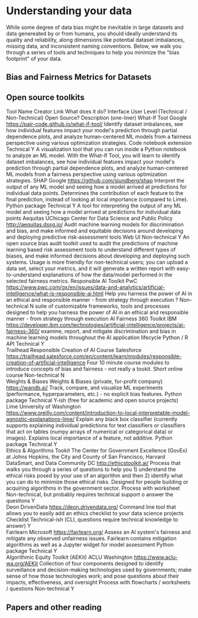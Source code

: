# Understanding your data

While some degree of data bias might be inevitable in large datasets and data genereated by or from humans, you should ideally understand its quality and reliability, along dimensions like potential dataset imbalances, missing data, and inconsistent naming conventions.
Below, we walk you through a series of tools and techniques to help you minimize the "bias footprint" of your data. 

## Bias and Fairness Metrics for Datasets

## Open source toolkits


Tool Name	Creator	Link	What does it do?	Interface	User Level (Technical / Non-Technical)	Open Source?	Description (one-liner)
What-If Tool	Google	https://pair-code.github.io/what-if-tool/	Identify dataset imbalances, see how individual features impact your model's prediction through partial dependence plots, and analyze human-centered ML models from a fairness perspective using various optimization strategies.	Code notebook extension	Technical	Y	A visualization tool that you can run inside a Python notebook to analyze an ML model. With the What-If Tool, you will learn to identify dataset imbalances, see how individual features impact your model's prediction through partial dependence plots, and analyze human-centered ML models from a fairness perspective using various optimization strategies.
SHAP	Google	https://github.com/slundberg/shap	Interpret the output of any ML model and seeing how a model arrived at predictions for individual data points. Determines the contribution of each feature to the final prediction, instead of looking at local importance (compared to Lime). 	Python package	Technical	Y	A tool for interpreting the output of any ML model and seeing how a model arrived at predictions for individual data points
Aequitas	UChicago Center for Data Science and Public Policy	http://aequitas.dssg.io/	Audit machine learning models for discrimination and bias, and make informed and equitable decisions around developing and deploying predictive risk-assessment tools	Web UI	Non-technical	Y	An open source bias audit toolkit used to audit the predictions of machine learning based risk assessment tools to understand different types of biases, and make informed decisions about developing and deploying such systems. Usage is more friendly for non-technical users; you can upload a data set, select your metrics, and it will generate a written report with easy-to-understand explanations of how the data/model performed in the selected fairness metrics.
Responsible AI Toolkit	PwC	https://www.pwc.com/gx/en/issues/data-and-analytics/artificial-intelligence/what-is-responsible-ai.html	Help you harness the power of AI in an ethical and responsible manner - from strategy through execution	?	Non-technical	N	suite of customizable frameworks, tools and processes designed to help you harness the power of AI in an ethical and responsible manner - from strategy through execution
AI Fairness 360 Toolkit	IBM	https://developer.ibm.com/technologies/artificial-intelligence/projects/ai-fairness-360/	examine, report, and mitigate discrimination and bias in machine learning models throughout the AI application lifecycle	Python / R API	Technical	Y	
Trailhead Responsible Creation of AI Course	Salesforce	https://trailhead.salesforce.com/en/content/learn/modules/responsible-creation-of-artificial-intelligence	Four 10 minute course modules to introduce concepts of bias and fairness - not really a tookit.	Short online course	Non-technical	N	
Weights & Biases	Weights & Biases (private, for-profit company)	https://wandb.ai/	Track, compare, and visualize ML experiments (performance, hyperparameters, etc.) - no explicit bias features.	Python package 	Technical	Y-ish (free for academic and open source projects)	
Lime	University of Washington	https://www.oreilly.com/content/introduction-to-local-interpretable-model-agnostic-explanations-lime/	Explain any black box classifier (currently supports explaining individual predictions for text classifiers or classifiers that act on tables (numpy arrays of numerical or categorical data) or images). Explains local importance of a feature, not additive.	Python package	Technical	Y	
Ethics & Algorithms Tookit	The Center for Government Excellence (GovEx) at Johns Hopkins, the City and County of San Francisco, Harvard DataSmart, and Data Community DC	http://ethicstoolkit.ai/	Process that walks you through a series of questions to help you 1) understand the ethical risks posed by your use of an algorithm and then 2) identify what you can do to minimize those ethical risks. Designed for people building or acquiring algorithms in the government sector.	Process with worksheet	Non-technical, but probably requires technical support o answer the questions	Y	
Deon	DrivenData	https://deon.drivendata.org/	Command line tool that allows you to easily add an ethics checklist to your data science projects	Checklist	Technical-ish (CLI, questions require technical knowledge to answer)	Y	
Fairlearn	Microsoft	https://fairlearn.org/	Assess an AI system's fairness and mitigate any observed unfairness issues. Fairlearn contains mitigation algorithms as well as a Jupyter widget for model assessment	Python package	Technical	Y	
Algorithmic Equity Toolkit (AEKit)	ACLU Washington	https://www.aclu-wa.org/AEKit	Collection of four components designed to identify surveillance and decision-making technologies used by governments; make sense of how those technologies work; and pose questions about their impacts, effectiveness, and oversight	Process with flowcharts / worksheets / questions	Non-technical	Y	
							
							
							
							
							
							
							
							
							
							
							
							
							
							
							
							
							
							
							
							
							
							
							
							
							
							
							
							
							
							
							
							
							
							
							
							
							
							
							
							
							
							
							
							
							
							
							
							
							
							
							
							
							
							
							
							
							
							
							
							
							
							
							
							
							
							
							
							
							
							
							
							
							
							
							
							
							
							
							
							
							
							
							
							
							
							
							
							
							
							
							
							
							
							
							
							
							
							
							
							
							
							
							
							
							
							
							
							
							
							
							
							
							
							
							
							
							
							
							
							
							
							
							
							
							
							
							
							
							
							
							
							
							
							
							
							
							
							
							
							
							
							
							
							
							
							
							
							
							
							
							
							
							
							
							
							
							
							
							
							
							
							
							
							
							
							
							
							
							
							
							
							
							
							
							
							
							
							
							
							
							
							
							
							
							
							
							
							
							
							
							
							
							
							
							
							
							
							
							
							
							
							
							
							
							
							
							
							
							
							
							
							
							
							
							
							
							
							
							
							
							
							
							
							
							
							
							
							
							
							
							
							
							
							
							
							
							
							
							
							
							
							
							
							
							
							
							
							
							
							
							
							
							
							
							
							
							
							
							
							
							
							
							
							
							
							
							
							
							
							
							
							
							
							
							
							
							
							
							
							
							
							
							
							
							
							
							
							
							
							
							
							
							
							
							
							
							
							
							
							
							
							
							
							
							
							
							
							
							
							
							
							
							
							
							
							
							
							
							
							
							
							
							
							
							
							
							
							
							
							
							
							
							
							
							
							
							
							
							
							
							
							
							
							
							
							
							
							
							
							
							
							
							
							
							
							
							
							
							
							
							
							
							
							
							
							
							
							
							
							
							
							
							
							
							
							
							
							
							
							
							
							
							
							
							
							
							
							
							
							
							
							
							
							
							
							
							
							
							
							
							
							
							
							
							
							
							
							
							
							
							
							
							
							
							
							
							
							
							
							
							
							
							
							
							
							
							
							
							
							
							
							
							
							
							
							
							
							
							
							
							
							
							
							
							
							
							
							
							
							
							
							
							
							
							
							
							
							
							
							
							
							
							
							
							
							
							
							
							
							
							
							
							
							
							
							
							
							
							
							
							
							
							
							
							
							
							
							
							
							
							
							
							
							
							
							
							
							
							
							
							
							
							
							
							
							
							
							
							
							
							
							
							
							
							
							
							
							
							
							
							
							
							
							
							
							
							
							
							
							
							
							
							
							
							
							
							
							
							
							
							
							
							
							
							
							
							
							
							
							
							
							
							
							
							
							
							
							
							
							
							
							
							
							
							
							
							
							
							
							
							
							
							
							
							
							
							
							
							
							
							
							
							
							
							
							
							
							
							
							
							
							
							
							
							
							
							
							
							
							
							
							
							
							
							
							
							
							
							
							
							
							
							
							
							
							
							
							
							
							
							
							
							
							
							
							
							
							
							
							
							
							
							
							
							
							
							
							
							
							
							
							
							
							
							
							
							
							
							
							
							
							
							
							
							
							
							
							
							
							
							
							
							
							
							
							
							
							
							
							
							
							
							
							
							
							
							
							
							
							
							
							
							
							
							
							
							
							
							
							
							
							
							
							
							
							
							
							
							
							
							
							
							
							
							
							
							
							
							
							
							
							
							
							
							
							
							
							
							
							
							
							
							
							
							
							
							
							
							
							
							
							
							
							
							
							
							
							
							
							
							
							
							
							
							
							
							
							
							
							
							
							
							
							
							
							
							
							
							
							
							
							
							
							
							
							
							
							
							
							
							
							
							
							
							
							
							
							
							
							
							
							
							
							
							
							
							
							
							
							
							
							
							
							
							
							
							
							
							
							
							
							
							
							
							
							
							
							
							
							
							
							
							
							
							
							
							
							
							
							
							
							
							
							
							
							
							
							
							
							
							
							
							
							
							
							
							
							
							
							
							
							
							
							
							
							
							
							
							
							
							
							
							
							
							
							
							
							
							
							
							
							
							
							
							
							
							
							
							
							
							
							
							
							
							
							
							
							
							
							
							
							
							
							
							
							
							
							
							
							
							
							
							
							
							
							
							
							
							
							
							
							
							
							
							
							
							
							
							
							
							
							
							
							
							
							
							
							
							
							
							
							
							
							
							
							
							
							
							
							
							
							
							
							
							
							
							
							
							
							
							
							
							
							
							
							
							
							
							
							
							
							
							
							
							
							
							
							
							
							
							
							
							
							
							
							
							
							
							
							
							
							
							
							
							
							
							
							
							
							
							
							
							
							
							
							
							



## Papers and other reading
